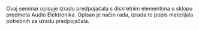 Ovaj seminar opisuje izradu predpojačala s diskretnim elementima u sklopu predmeta Audio Elektronika. 
Opisan je način rada, izrada te popis materijala potrebnih za izradu predpojačala. 
